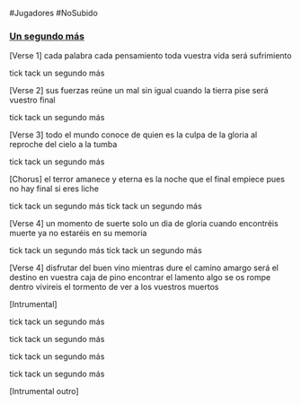 #Jugadores #NoSubido 

### [Un segundo más](https://suno.com/song/3dbbfd03-922e-404e-bcab-412b05d61ba2)

[Verse 1]
cada palabra
cada pensamiento
toda vuestra vida
será sufrimiento

tick tack 
un segundo más

[Verse 2]
sus fuerzas reúne
un mal sin igual
cuando la tierra pise
será vuestro final

tick tack 
un segundo más

[Verse 3]
todo el mundo conoce
de quien es la culpa
de la gloria al reproche
del cielo a la tumba

tick tack 
un segundo más

[Chorus]
el terror amanece
y eterna es la noche
que el final empiece
pues no hay final si eres liche

tick tack 
un segundo más
tick tack 
un segundo más


[Verse 4]
un momento de suerte
solo un dia de gloria
cuando encontréis muerte
ya no estaréis en su memoria

tick tack 
un segundo más
tick tack 
un segundo más

[Verse 4]
disfrutar del buen vino
mientras dure el camino
amargo será el destino
en vuestra caja de pino
encontrar el lamento
algo se os rompe dentro
vivireis el tormento
de ver a los vuestros muertos

[Intrumental]

tick tack 
un segundo más

tick tack 
un segundo más

tick tack 
un segundo más

tick tack 
un segundo más

[Intrumental outro]